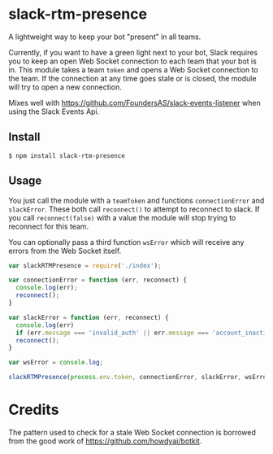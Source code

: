 # slack-rtm-presence
A lightweight way to keep your bot "present" in all teams.

Currently, if you want to have a green light next to your bot, Slack requires you to keep an open Web Socket connection to each team that your bot is in. This module takes a team `token` and opens a Web Socket connection to the team. If the connection at any time goes stale or is closed, the module will try to open a new connection.

Mixes well with https://github.com/FoundersAS/slack-events-listener when using the Slack Events Api.

## Install

```
$ npm install slack-rtm-presence
```

## Usage
You just call the module with a `teamToken` and functions `connectionError` and `slackError`. These both call `reconnect()` to attempt to reconnect to slack. If you call `reconnect(false)` with a value the module will stop trying to reconnect for this team.

You can optionally pass a third function `wsError` which will receive any errors from the Web Socket itself.

```javascript
var slackRTMPresence = require('./index');

var connectionError = function (err, reconnect) {
  console.log(err);
  reconnect();
}

var slackError = function (err, reconnect) {
  console.log(err)
  if (err.message === 'invalid_auth' || err.message === 'account_inactive' || err.message === 'not_authed') return reconnect(false);
  reconnect();
}

var wsError = console.log;

slackRTMPresence(process.env.token, connectionError, slackError, wsError);

```

# Credits
The pattern used to check for a stale Web Socket connection is borrowed from the good work of https://github.com/howdyai/botkit.
